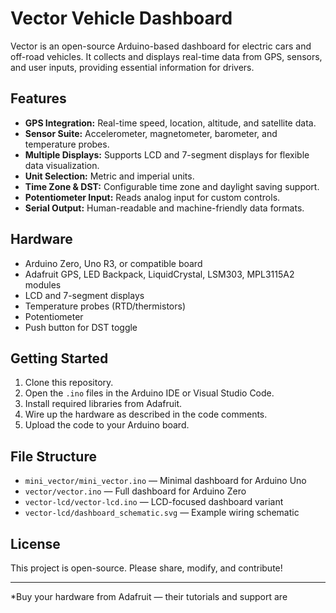 # Vector Vehicle Dashboard

Vector is an open-source Arduino-based dashboard for electric cars and off-road vehicles. It collects and displays real-time data from GPS, sensors, and user inputs, providing essential information for drivers.

## Features

- **GPS Integration:** Real-time speed, location, altitude, and satellite data.
- **Sensor Suite:** Accelerometer, magnetometer, barometer, and temperature probes.
- **Multiple Displays:** Supports LCD and 7-segment displays for flexible data visualization.
- **Unit Selection:** Metric and imperial units.
- **Time Zone & DST:** Configurable time zone and daylight saving support.
- **Potentiometer Input:** Reads analog input for custom controls.
- **Serial Output:** Human-readable and machine-friendly data formats.

## Hardware

- Arduino Zero, Uno R3, or compatible board
- Adafruit GPS, LED Backpack, LiquidCrystal, LSM303, MPL3115A2 modules
- LCD and 7-segment displays
- Temperature probes (RTD/thermistors)
- Potentiometer
- Push button for DST toggle

## Getting Started

1. Clone this repository.
2. Open the `.ino` files in the Arduino IDE or Visual Studio Code.
3. Install required libraries from Adafruit.
4. Wire up the hardware as described in the code comments.
5. Upload the code to your Arduino board.

## File Structure

- `mini_vector/mini_vector.ino` — Minimal dashboard for Arduino Uno
- `vector/vector.ino` — Full dashboard for Arduino Zero
- `vector-lcd/vector-lcd.ino` — LCD-focused dashboard variant
- `vector-lcd/dashboard_schematic.svg` — Example wiring schematic

## License

This project is open-source. Please share, modify, and contribute!

---

*Buy your hardware from Adafruit — their tutorials and support are

